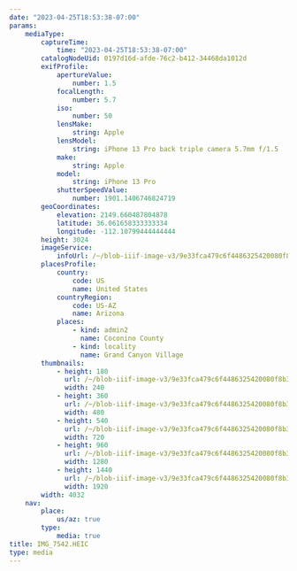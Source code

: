```yaml
---
date: "2023-04-25T18:53:38-07:00"
params:
    mediaType:
        captureTime:
            time: "2023-04-25T18:53:38-07:00"
        catalogNodeUid: 0197d16d-afde-76c2-b412-34468da1012d
        exifProfile:
            apertureValue:
                number: 1.5
            focalLength:
                number: 5.7
            iso:
                number: 50
            lensMake:
                string: Apple
            lensModel:
                string: iPhone 13 Pro back triple camera 5.7mm f/1.5
            make:
                string: Apple
            model:
                string: iPhone 13 Pro
            shutterSpeedValue:
                number: 1901.1406746824719
        geoCoordinates:
            elevation: 2149.660487804878
            latitude: 36.061658333333334
            longitude: -112.10799444444444
        height: 3024
        imageService:
            infoUrl: /~/blob-iiif-image-v3/9e33fca479c6f4486325420080f8b3e97a9f2591c35be22c27146a3ceffecc12/info.json
        placesProfile:
            country:
                code: US
                name: United States
            countryRegion:
                code: US-AZ
                name: Arizona
            places:
                - kind: admin2
                  name: Coconino County
                - kind: locality
                  name: Grand Canyon Village
        thumbnails:
            - height: 180
              url: /~/blob-iiif-image-v3/9e33fca479c6f4486325420080f8b3e97a9f2591c35be22c27146a3ceffecc12/full/240%2C180/0/default.jpg
              width: 240
            - height: 360
              url: /~/blob-iiif-image-v3/9e33fca479c6f4486325420080f8b3e97a9f2591c35be22c27146a3ceffecc12/full/480%2C360/0/default.jpg
              width: 480
            - height: 540
              url: /~/blob-iiif-image-v3/9e33fca479c6f4486325420080f8b3e97a9f2591c35be22c27146a3ceffecc12/full/720%2C540/0/default.jpg
              width: 720
            - height: 960
              url: /~/blob-iiif-image-v3/9e33fca479c6f4486325420080f8b3e97a9f2591c35be22c27146a3ceffecc12/full/1280%2C960/0/default.jpg
              width: 1280
            - height: 1440
              url: /~/blob-iiif-image-v3/9e33fca479c6f4486325420080f8b3e97a9f2591c35be22c27146a3ceffecc12/full/1920%2C1440/0/default.jpg
              width: 1920
        width: 4032
    nav:
        place:
            us/az: true
        type:
            media: true
title: IMG_7542.HEIC
type: media
---
```

